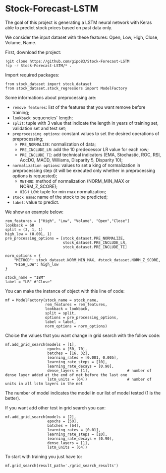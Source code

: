 # Stock-Forecast-LSTM
The goal of this project is generating a LSTM neural network with Keras able to predict stock prices based on past data only.

We consider the input dataset with these features: Open, Low, High, Close, Volume, Name.

First, download the project:
```
!git clone https://github.com/gipo83/Stock-Forecast-LSTM
!cp -r Stock-Forecast-LSTM/* .
```

Import required packages:
```
from stock_dataset import stock_dataset
from stock_dataset.stock_regressors import ModelFactory
```

Some informations about preprocessing are:
  - `remove features`: list of the features that you want remove before training;
  - `lookback`: sequencies' length;
  - `split`: tuple with 3 value that indicate the length in years of training set, validation set and test set;
  - `preprocessing options`: constant values to set the desired operations of preprocessing;
    - `PRE_NORMALIZE`: normalization of data;
    - `PRE_INCLUDE_LR`: add the 10 predecessor LR value for each row;
    - `PRE_INCLUDE_TI`: add technical indicators (EMA, Stochastic, ROC, RSI, AccDO, MACD, Williams, Disparity 5, Disparity 10);
  - `normalization options`: values to set a king of normalization in preprocessing step (it will be executed only whether in preprocessing options is requested);
    - `METHOD`: method of normalization (NORM_MIN_MAX or NORM_Z_SCORE);
    - `HIGH_LOW`: tuple for min max normalization;
  - `stock name`: name of the stock to be predicted;
  - `label`: value to predict.

We show an example below:
```
rem_features = ["High", "Low", "Volume", "Open","Close"]
lookback = 60
split = (3, 1, 1)
high_low = (0.001, 1)
pre_processing_options = [stock_dataset.PRE_NORMALIZE,
                          stock_dataset.PRE_INCLUDE_LR,
                          stock_dataset.PRE_INCLUDE_TI]

norm_options = {
    "METHOD": stock_dataset.NORM_MIN_MAX, #stock_dataset.NORM_Z_SCORE,
    "HIGH_LOW": high_low
}

stock_name = "IBM"
label = "LR" #"Close"
```

You can make the instance of object with this line of code:
```
mf = ModelFactory(stock_name = stock_name,
                  rem_features = rem_features, 
                  lookback = lookback, 
                  split = split, 
                  options = pre_processing_options, 
                  label = label, 
                  norm_options = norm_options)
```

Choice the values that you want change in grid search with the follow code:
```
mf.add_grid_search(models = [1], 
                   epochs = [50, 70], 
                   batches = [16, 32], 
                   learning_rates = [0.001, 0.005], 
                   learning_rate_steps = [10], 
                   learning_rate_decays = [0.90], 
                   dense_layers = [1],                 # number of dense layer added at the end of net before the last one
                   lstm_units = [64])                  # number of units in all lstm layers in the net
```
The number of model indicates the model in our list of model tested (1 is the better).

If you want add other test in grid search you can: 
```
mf.add_grid_search(models = [2], 
                   epochs = [50], 
                   batches = [64], 
                   learning_rates = [0.01], 
                   learning_rate_steps = [10], 
                   learning_rate_decays = [0.90], 
                   dense_layers = [1], 
                   lstm_units = [64])
```

To start with training you just have to:
```
mf.grid_search(result_path='./grid_search_results')
```
